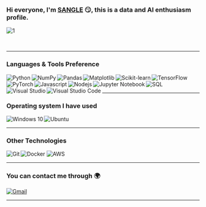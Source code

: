 ### Hi everyone, I'm [SANGLE](https://github.com/SangLeNguyen) :smirk:, this is a data and AI enthusiasm profile. 

![1](https://media.giphy.com/media/QpVUMRUJGokfqXyfa1/giphy.gif)


<br/>
<hr>

### Languages & Tools Preference
<img align="left" alt="Python" src="https://img.shields.io/badge/-Python-3776AB?logo=Python&logoColor=white&style=for-the-badge"/>
<img align="left" alt="NumPy" src="https://img.shields.io/badge/-NumPy-013243?logo=NumPy&logoColor=white&style=for-the-badge"/>
<img align="left" alt="Pandas" src="https://img.shields.io/badge/-Pandas-150458?logo=Pandas&logoColor=white&style=for-the-badge"/>
<img align="left" alt="Matplotlib" src="https://img.shields.io/badge/-Matplotlib-3776AB?logo=Python&logoColor=white&style=for-the-badge"/>
<img align="left" alt="Scikit-learn" src="https://img.shields.io/badge/-Scikit%20learn-F7931E?logo=scikit-learn&logoColor=white&style=for-the-badge"/>
<img alt="TensorFlow" src="https://img.shields.io/badge/-TensorFlow-FF6F00?logo=TensorFlow&logoColor=white&style=for-the-badge"/>
<img align="left" alt="PyTorch" src="https://img.shields.io/badge/-PyTorch-EE4C2C?logo=PyTorch&logoColor=white&style=for-the-badge"/>
<img align="left" alt="Javascript" src="https://img.shields.io/badge/-Javascript-F0DB4F?logo=Javascript&logoColor=white&style=for-the-badge"/>
<img align="left" alt="Nodejs" src="https://img.shields.io/badge/-NodeJs-brightgreen?logo=nodedotjs&logoColor=white&style=for-the-badge"/>
<img alt="SQL" src="https://img.shields.io/badge/-SQL-4479A1?logo=SQL&logoColor=white&style=for-the-badge"/>

<img align="left" alt="Jupyter Notebook" src="https://img.shields.io/badge/-Jupyter%20Notebook-F37626?logo=Jupyter&logoColor=white&style=for-the-badge"/>
<img align="left" alt="Visual Studio" src="https://img.shields.io/badge/Visual%20Studio-5C2D91.svg?&style=for-the-badge&logo=visual-studio&logoColor=white"/>
<img align="left" alt="Visual Studio Code" src="https://img.shields.io/badge/Visual%20Studio%20Code-0078d7.svg?&style=for-the-badge&logo=visual-studio-code&logoColor=white"/>

<br/>
<hr>

### Operating system I have used
<img align="left" alt="Windows 10" src="https://img.shields.io/badge/Windows-0078D6?style=for-the-badge&logo=windows&logoColor=white" />
<img align="left" alt="Ubuntu" src="https://img.shields.io/badge/Ubuntu-E95420?style=for-the-badge&logo=ubuntu&logoColor=white" />

<br/>
<hr>

### Other Technologies
<img align="left" alt="Git" src="https://img.shields.io/badge/git%20-%23F05033.svg?&style=for-the-badge&logo=git&logoColor=white"/>
<img alt="Docker" src="https://img.shields.io/badge/docker%20-%230db7ed.svg?&style=for-the-badge&logo=docker&logoColor=white"/>
<img alt="AWS" src="https://img.shields.io/badge/AWS%20-%23FF9900.svg?&style=for-the-badge&logo=amazon-aws&logoColor=white"/>

<hr>

### You can contact me through 🌍

[<img alt="Gmail" src="https://img.shields.io/badge/Gmail-D14836?style=for-the-badge&logo=gmail&logoColor=white" />](mailto:phusang2501@gmail.com)


<hr>

